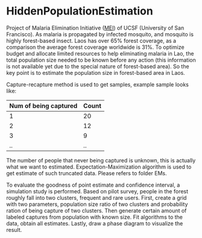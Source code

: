 # HiddenPopulationEstimation
Project of Malaria Elimination Initiative ([MEI](http://www.shrinkingthemalariamap.org/)) of UCSF (University of San Francisco). As malaria is propagated by infected mosquito, and mosquito is highly forest-based insect. Laos has over 65% forest coverage, as a comparison the average forest coverage worldwide is 31%. To optimize budget and allocate limited resources to help eliminating malaria in Lao, the total population size needed to be known before any action (this information is not available yet due to the special nature of forest-based area). So the key point is to estimate the population size in forest-based area in Laos.

Capture-recapture method is used to get samples, example sample looks like:   

|Num of being captured|Count|
|---------------------|-----|
|1|20|
|2|12|
|3|9|
|..|..|

The number of people that never being captured is unknown, this is actually what we want to estimated. Expectation-Maximization algorithm is used to get estimate of such truncated data. Please refers to folder EMs.

To evaluate the goodness of point estimate and confidence interval, a simulation study is performed. Based on pilot survey,
people in the forest roughly fall into two clusters, frequent and rare users. First, create a grid with two parameters, 
population size ratio of two clusters and probability ration of being capture of two clusters. Then generate certain amount of
labeled captures from population with known size. Fit algorithms to the data, obtain all estimates. Lastly, draw a phase 
diagram to visualize the result. 
